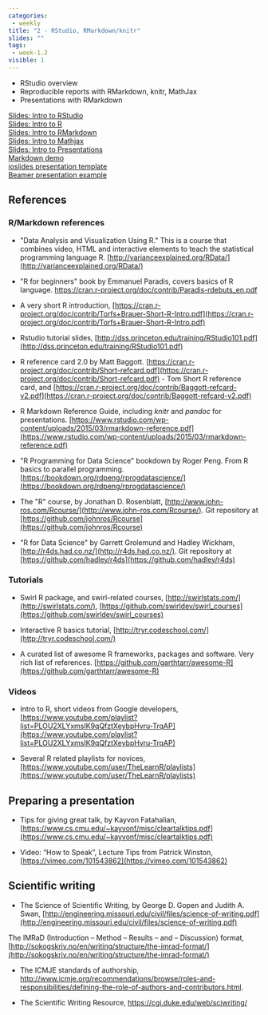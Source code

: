 ```yaml
---
categories:
 - weekly
title: "2 - RStudio, RMarkdown/knitr"
slides: ""
tags:
 - week-1.2
visible: 1
---
```


- RStudio overview
- Reproducible reports with RMarkdown, knitr, MathJax
- Presentations with RMarkdown

[Slides: Intro to RStudio]({{site.baseurl}}/presentations/01a_Markdown/01a_RStudio.pdf)  
[Slides: Intro to R]({{site.baseurl}}/presentations/01a_Markdown/01b_IntroRSlides.pdf)  
[Slides: Intro to RMarkdown]({{site.baseurl}}/presentations/01a_Markdown/01c_Markdown.pdf)  
[Slides: Intro to Mathjax]({{site.baseurl}}/presentations/01a_Markdown/01d_Mathjax.pdf)  
[Slides: Intro to Presentations]({{site.baseurl}}/presentations/01a_Markdown/01e_Presentation.pdf)  
[Markdown demo](https://github.com/mdozmorov/BIOS567.2017/blob/gh-pages/assets/01a_Markdown/lab/Markdown_demo.Rmd)  
[ioslides presentation template](https://github.com/mdozmorov/ioslides_template)  
[Beamer presentation example](https://github.com/mdozmorov/BIOS567.2017/blob/gh-pages/assets/01a_Markdown/lab/Beamer_presentation.Rmd)  

## References

### R/Markdown references

- "Data Analysis and Visualization Using R." This is a course that combines video, HTML and interactive elements to teach the statistical programming language R. [http://varianceexplained.org/RData/](http://varianceexplained.org/RData/)

- "R for beginners" book by Emmanuel Paradis, covers basics of R language. https://cran.r-project.org/doc/contrib/Paradis-rdebuts_en.pdf

- A very short R introduction, [https://cran.r-project.org/doc/contrib/Torfs+Brauer-Short-R-Intro.pdf](https://cran.r-project.org/doc/contrib/Torfs+Brauer-Short-R-Intro.pdf) 

- Rstudio tutorial slides, [http://dss.princeton.edu/training/RStudio101.pdf](http://dss.princeton.edu/training/RStudio101.pdf) 

- R reference card 2.0 by Matt Baggott. [https://cran.r-project.org/doc/contrib/Short-refcard.pdf](https://cran.r-project.org/doc/contrib/Short-refcard.pdf) - Tom Short R reference card, and [https://cran.r-project.org/doc/contrib/Baggott-refcard-v2.pdf](https://cran.r-project.org/doc/contrib/Baggott-refcard-v2.pdf) 

- R Markdown Reference Guide, including _knitr_ and _pandoc_ for presentations. [https://www.rstudio.com/wp-content/uploads/2015/03/rmarkdown-reference.pdf](https://www.rstudio.com/wp-content/uploads/2015/03/rmarkdown-reference.pdf) 

- "R Programming for Data Science" bookdown by Roger Peng. From R basics to parallel programming. [https://bookdown.org/rdpeng/rprogdatascience/](https://bookdown.org/rdpeng/rprogdatascience/) 

- The "R" course, by Jonathan D. Rosenblatt, [http://www.john-ros.com/Rcourse/](http://www.john-ros.com/Rcourse/). Git repository at [https://github.com/johnros/Rcourse](https://github.com/johnros/Rcourse)

- "R for Data Science" by Garrett Grolemund and Hadley Wickham, [http://r4ds.had.co.nz/](http://r4ds.had.co.nz/). Git repository at [https://github.com/hadley/r4ds](https://github.com/hadley/r4ds)

### Tutorials

- Swirl R package, and swirl-related courses, [http://swirlstats.com/](http://swirlstats.com/), [https://github.com/swirldev/swirl_courses](https://github.com/swirldev/swirl_courses)

- Interactive R basics tutorial, [http://tryr.codeschool.com/](http://tryr.codeschool.com/)

- A curated list of awesome R frameworks, packages and software. Very rich list of references. [https://github.com/garthtarr/awesome-R](https://github.com/garthtarr/awesome-R) 

### Videos

- Intro to R, short videos from Google developers, [https://www.youtube.com/playlist?list=PLOU2XLYxmsIK9qQfztXeybpHvru-TrqAP](https://www.youtube.com/playlist?list=PLOU2XLYxmsIK9qQfztXeybpHvru-TrqAP) 

- Several R related playlists for novices, [https://www.youtube.com/user/TheLearnR/playlists](https://www.youtube.com/user/TheLearnR/playlists) 


## Preparing a presentation

- Tips for giving great talk, by Kayvon Fatahalian, [https://www.cs.cmu.edu/~kayvonf/misc/cleartalktips.pdf](https://www.cs.cmu.edu/~kayvonf/misc/cleartalktips.pdf) 

- Video: “How to Speak”, Lecture Tips from Patrick Winston, [https://vimeo.com/101543862](https://vimeo.com/101543862) 

## Scientific writing

- The Science of Scientific Writing, by George D. Gopen and Judith A. Swan, [http://engineering.missouri.edu/civil/files/science-of-writing.pdf](http://engineering.missouri.edu/civil/files/science-of-writing.pdf)  

The IMRaD (Introduction – Method – Results – and – Discussion) format, [http://sokogskriv.no/en/writing/structure/the-imrad-format/](http://sokogskriv.no/en/writing/structure/the-imrad-format/)

- The ICMJE standards of authorship,  <http://www.icmje.org/recommendations/browse/roles-and-responsibilities/defining-the-role-of-authors-and-contributors.html>. 

- The Scientific Writing Resource, https://cgi.duke.edu/web/sciwriting/